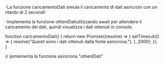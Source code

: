 -La funzione caricamentoDati simula il caricamento di dati asincroni con un ritardo di 2 secondi!

-Implementa la funzione ottieniDatiutilizzando await per attendere il caricamento dei dati, quindi visualizza i dati ottenuti in console.

function caricamentoDati() {
return new Promise((resolve) => {
setTimeout(() => {
resolve("Questi sono i dati ottenuti dalla fonte asincrona.");
}, 2000);
});
}

// ipmlementa la funzione asincrona "ottieniDati"
